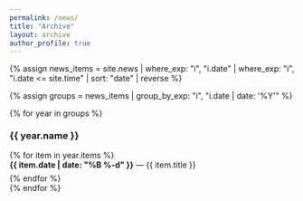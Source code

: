 ```yaml
---
permalink: /news/
title: "Archive"
layout: archive
author_profile: true
---
```

{% assign news_items = site.news
  | where_exp: "i", "i.date"
  | where_exp: "i", "i.date <= site.time"
  | sort: "date"
  | reverse %}

{% assign groups = news_items | group_by_exp: "i", "i.date | date: '%Y'" %}

{% for year in groups %}
  <h3 class="archive__subtitle" style="margin-top: 1.25em;">{{ year.name }}</h3>
  <ul class="news-year" style="list-style: none; margin: 0; padding: 0;">
    {% for item in year.items %}
      <li style="margin-bottom: 0.4em; line-height: 1.3;">
        <strong>{{ item.date | date: "%B %-d" }}</strong> — 
        <a href="{{ item.url | relative_url }}" style="text-decoration: none;">
          {{ item.title }}
        </a>
      </li>
    {% endfor %}
  </ul>
{% endfor %}